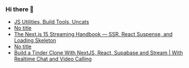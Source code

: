 ### Hi there 👋

<!-- daily.dev BOOKMARKS:START -->
- [JS Utilities, Build Tools, Uncats](https://app.daily.dev/posts/CYkdf1XMx?utm_source=rss&utm_medium=bookmarks&utm_campaign=PnGboN99PhXCxFrWGGg2C)
- [No title](https://app.daily.dev/posts/Ue41azb8h?utm_source=rss&utm_medium=bookmarks&utm_campaign=PnGboN99PhXCxFrWGGg2C)
- [The Next.js 15 Streaming Handbook — SSR, React Suspense, and Loading Skeleton](https://app.daily.dev/posts/zLjOarLYu?utm_source=rss&utm_medium=bookmarks&utm_campaign=PnGboN99PhXCxFrWGGg2C)
- [No title](https://app.daily.dev/posts/nOIfiaQfw?utm_source=rss&utm_medium=bookmarks&utm_campaign=PnGboN99PhXCxFrWGGg2C)
- [Build a Tinder Clone With NextJS, React, Supabase and Stream | With Realtime Chat and Video Calling](https://app.daily.dev/posts/WSHIqBRST?utm_source=rss&utm_medium=bookmarks&utm_campaign=PnGboN99PhXCxFrWGGg2C)
<!-- daily.dev BOOKMARKS:END -->

<!--
**dinesh4monto/dinesh4monto** is a ✨ _special_ ✨ repository because its `README.md` (this file) appears on your GitHub profile.

Here are some ideas to get you started:

- 🔭 I’m currently working on ...
- 🌱 I’m currently learning ...
- 👯 I’m looking to collaborate on ...
- 🤔 I’m looking for help with ...
- 💬 Ask me about ...
- 📫 How to reach me: ...
- 😄 Pronouns: ...
- ⚡ Fun fact: ...
-->
